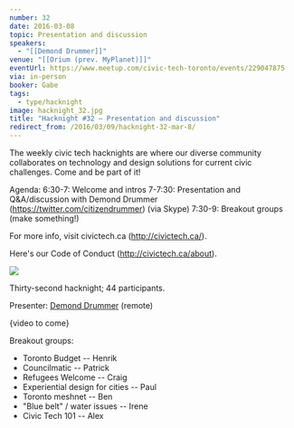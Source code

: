 ```yaml
---
number: 32
date: 2016-03-08
topic: Presentation and discussion
speakers:
  - "[[Demond Drummer]]"
venue: "[[Orium (prev. MyPlanet)]]"
eventUrl: https://www.meetup.com/civic-tech-toronto/events/229047875
via: in-person
booker: Gabe
tags:
  - type/hacknight
image: hacknight_32.jpg
title: "Hacknight #32 – Presentation and discussion"
redirect_from: /2016/03/09/hacknight-32-mar-8/
---
```


The weekly civic tech hacknights are where our diverse community collaborates on technology and design solutions for current civic challenges. Come and be part of it!

Agenda:
6:30-7: Welcome and intros
7-7:30: Presentation and Q&A/discussion with Demond Drummer (https://twitter.com/citizendrummer) (via Skype)
7:30-9: Breakout groups (make something!)

For more info, visit civictech.ca (http://civictech.ca/).

Here's our Code of Conduct (http://civictech.ca/about).



![](https://mlydg0vejq30.i.optimole.com/w:800/h:600/q:mauto/f:best/https://civictech.ca/wp-content/uploads/2016/03/IMG_20160308_200128.jpg)

Thirty-second hacknight; 44 participants.

Presenter: [Demond Drummer](http://twitter.com/citizendrummer) (remote)

{video to come}

Breakout groups:
-   Toronto Budget -- Henrik
-   Councilmatic -- Patrick
-   Refugees Welcome -- Craig
-   Experiential design for cities -- Paul
-   Toronto meshnet -- Ben
-   "Blue belt" / water issues -- Irene
-   Civic Tech 101 -- Alex
